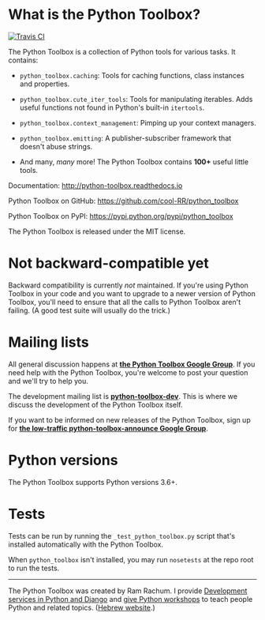 # What is the Python Toolbox? #

[![Travis CI](https://img.shields.io/travis/cool-RR/python_toolbox/master.svg)](https://travis-ci.org/cool-RR/python_toolbox)

The Python Toolbox is a collection of Python tools for various tasks. It
contains:

 - `python_toolbox.caching`: Tools for caching functions, class instances and
   properties.

 - `python_toolbox.cute_iter_tools`: Tools for manipulating iterables. Adds
   useful functions not found in Python's built-in `itertools`.

 - `python_toolbox.context_management`: Pimping up your context managers.

 - `python_toolbox.emitting`: A publisher-subscriber framework that doesn't
   abuse strings.

 - And many, *many* more! The Python Toolbox contains **100+** useful little
   tools.

Documentation: http://python-toolbox.readthedocs.io

Python Toolbox on GitHub: https://github.com/cool-RR/python_toolbox

Python Toolbox on PyPI: https://pypi.python.org/pypi/python_toolbox

The Python Toolbox is released under the MIT license.

# Not backward-compatible yet #

Backward compatibility is currently *not* maintained. If you're using Python Toolbox in your code and you want to upgrade to a newer version of Python Toolbox, you'll need to ensure that all the calls to Python Toolbox aren't failing. (A good test suite will usually do the trick.)



# Mailing lists #

All general discussion happens at **[the Python Toolbox Google Group](https://groups.google.com/forum/#!forum/python-toolbox)**. If you need help with the Python Toolbox, you're welcome to post your question and we'll try to help you.

The development mailing list is **[python-toolbox-dev](https://groups.google.com/forum/#!forum/python-toolbox-dev)**. This is where we discuss the development of the Python Toolbox itself.

If you want to be informed on new releases of the Python Toolbox, sign up for
**[the low-traffic python-toolbox-announce Google Group](https://groups.google.com/forum/#!forum/python-toolbox-announce)**.

# Python versions #

The Python Toolbox supports Python versions 3.6+.


# Tests #

Tests can be run by running the `_test_python_toolbox.py` script that's
installed automatically with the Python Toolbox.

When `python_toolbox` isn't installed, you may run `nosetests` at the repo root
to run the tests.


------------------------------------------------------------------

The Python Toolbox was created by Ram Rachum. I provide
[Development services in Python and Django](https://chipmunkdev.com)
and [give Python workshops](http://pythonworkshops.co/) to teach people
Python and related topics. ([Hebrew website](http://pythonworkshops.co.il/).)



